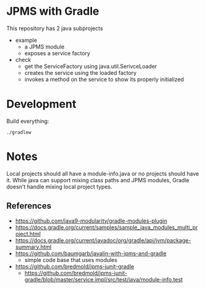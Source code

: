 # JPMS with Gradle

This repository has 2 java subprojects
- example
  - a JPMS module
  - exposes a service factory
- check
  - get the ServiceFactory using java.util.SerivceLoader
  - creates the service using the loaded factory
  - invokes a method on the service to show its properly initialized
    
# Development

Build everything:
```
./gradlew
```

# Notes
Local projects should all have a module-info.java or no projects should have it. While java can support mixing class paths and JPMS modules, 
Gradle doesn't handle mixing local project types.

## References
- https://github.com/java9-modularity/gradle-modules-plugin
- https://docs.gradle.org/current/samples/sample_java_modules_multi_project.html
- https://docs.gradle.org/current/javadoc/org/gradle/api/jvm/package-summary.html
- https://github.com/baumgarb/javalin-with-jpms-and-gradle
  - simple code base that uses modules
- https://github.com/bredmold/jpms-junit-gradle
  - https://github.com/bredmold/jpms-junit-gradle/blob/master/service.impl/src/test/java/module-info.test

